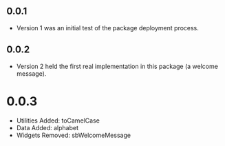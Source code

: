 ## 0.0.1
* Version 1 was an initial test of the package deployment process.

## 0.0.2
* Version 2 held the first real implementation in this package (a welcome message).

# 0.0.3
* Utilities Added: toCamelCase
* Data Added: alphabet
* Widgets Removed: sbWelcomeMessage
